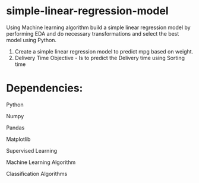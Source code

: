 # simple-linear-regression-model
Using Machine learning algorithm build a simple linear regression model by performing EDA and do necessary transformations and select the best model using Python.
1. Create a simple linear regression model to predict mpg based on weight.
2. Delivery Time 
	Objective  - Is to predict the Delivery time using Sorting time

# Dependencies:
Python

Numpy

Pandas

Matplotlib

Supervised Learning

Machine Learning Algorithm

Classification Algorithms
